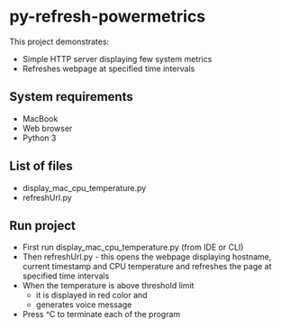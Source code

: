 # py-refresh-powermetrics
This project demonstrates:
+ Simple HTTP server displaying few system metrics
+ Refreshes webpage at specified time intervals

## System requirements
+ MacBook
+ Web browser
+ Python 3

## List of files
+ display_mac_cpu_temperature.py
+ refreshUrl.py

## Run project
+ First run display_mac_cpu_temperature.py (from IDE or CLI)
+ Then refreshUrl.py - this opens the webpage displaying hostname, current timestamp and CPU temperature and refreshes the page at specified time intervals
+ When the temperature is above threshold limit
   - it is displayed in red color and
   - generates voice message
+ Press ^C to terminate each of the program

